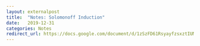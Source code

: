 ```yaml
---
layout: externalpost
title:  "Notes: Solomonoff Induction"
date:   2019-12-31
categories: Notes
redirect_url: https://docs.google.com/document/d/1zSzFD61RsyayfzsxztIUMhwNygORTknA3Cvok2WUhzs
---
```

